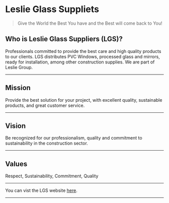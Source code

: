 # Leslie Glass Suppliets

>Give the World the Best You have and the Best will come back to You!

## Who is Leslie Glass Suppliers (LGS)?

Professionals committed to provide the best care and high quality products to our clients. LGS distributes PVC Windows, processed glass and mirrors, ready for installation, among other construction supplies. We are part of Leslie Group.

---

## Mission

Provide the best solution for your project, with excellent quality, sustainable products, and great customer service.

---

## Vision

Be recognized for our professionalism, quality and commitment to sustainability in the construction sector.

---

## Values

Respect, Sustainability, Commitment, Quality

---

You can vist the LGS website [here](https://lgs-usa.com/).

---
